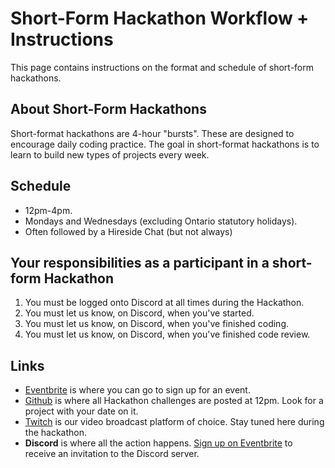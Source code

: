 # Short-Form Hackathon Workflow + Instructions

This page contains instructions on the format and schedule of short-form hackathons. 

## About Short-Form Hackathons

Short-format hackathons are 4-hour "bursts". These are designed to encourage daily coding practice. The goal in short-format hackathons is to learn to build new types of projects every week.

## Schedule

* 12pm-4pm.
* Mondays and Wednesdays (excluding Ontario statutory holidays).
* Often followed by a Hireside Chat (but not always)

## Your responsibilities as a participant in a short-form Hackathon

1. You must be logged onto Discord at all times during the Hackathon.
1. You must let us know, on Discord, when you've started.
1. You must let us know, on Discord, when you've finished coding.
1. You must let us know, on Discord, when you've finished code review.

## Links

* [Eventbrite](https://www.eventbrite.com/d/online/mintbean/) is where you can go to sign up for an event.
* [Github](https://github.com/MintbeanHackathons) is where all Hackathon challenges are posted at 12pm. Look for a project with your date on it.
* [Twitch](https://www.twitch.tv/mintbeancareerhack/) is our video broadcast platform of choice. Stay tuned here during the hackathon.
* **Discord** is where all the action happens.  [Sign up on Eventbrite](https://www.eventbrite.com/d/online/mintbean/) to receive an invitation to the Discord server.
